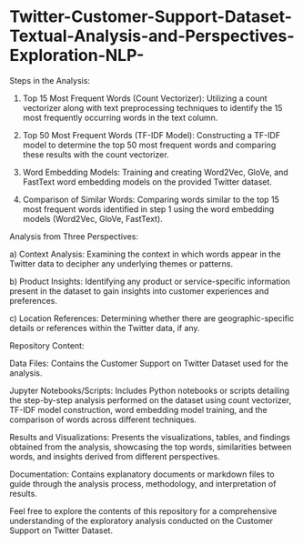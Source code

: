 # Twitter-Customer-Support-Dataset-Textual-Analysis-and-Perspectives-Exploration-NLP-


Steps in the Analysis:

1) Top 15 Most Frequent Words (Count Vectorizer): Utilizing a count vectorizer along with text preprocessing techniques to identify the 15 most frequently occurring words in the text column.

2) Top 50 Most Frequent Words (TF-IDF Model): Constructing a TF-IDF model to determine the top 50 most frequent words and comparing these results with the count vectorizer.

3) Word Embedding Models: Training and creating Word2Vec, GloVe, and FastText word embedding models on the provided Twitter dataset.

4) Comparison of Similar Words: Comparing words similar to the top 15 most frequent words identified in step 1 using the word embedding models (Word2Vec, GloVe, FastText).

Analysis from Three Perspectives:

a) Context Analysis: Examining the context in which words appear in the Twitter data to decipher any underlying themes or patterns.

b) Product Insights: Identifying any product or service-specific information present in the dataset to gain insights into customer experiences and preferences.

c) Location References: Determining whether there are geographic-specific details or references within the Twitter data, if any.

Repository Content:

Data Files: Contains the Customer Support on Twitter Dataset used for the analysis.

Jupyter Notebooks/Scripts: Includes Python notebooks or scripts detailing the step-by-step analysis performed on the dataset using count vectorizer, TF-IDF model construction, word embedding model training, and the comparison of words across different techniques.

Results and Visualizations: Presents the visualizations, tables, and findings obtained from the analysis, showcasing the top words, similarities between words, and insights derived from different perspectives.

Documentation: Contains explanatory documents or markdown files to guide through the analysis process, methodology, and interpretation of results.

Feel free to explore the contents of this repository for a comprehensive understanding of the exploratory analysis conducted on the Customer Support on Twitter Dataset.
